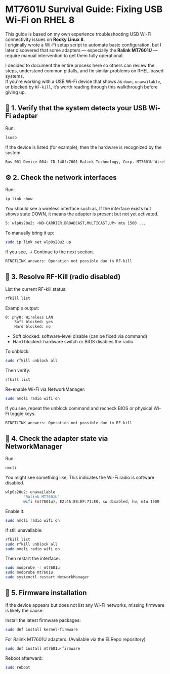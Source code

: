 # MT7601U Survival Guide: Fixing USB Wi-Fi on RHEL 8

This guide is based on my own experience troubleshooting USB Wi-Fi connectivity issues on **Rocky Linux 8**.  
I originally wrote a Wi-Fi setup script to automate basic configuration, but I later discovered that some adapters — especially the **Ralink MT7601U** — require manual intervention to get them fully operational.  

I decided to document the entire process here so others can review the steps, understand common pitfalls, and fix similar problems on RHEL-based systems.  
If you're working with a USB Wi-Fi device that shows as `down`, `unavailable`, or blocked by `RF-kill`, it’s worth reading through this walkthrough before giving up.

## 🧩 1. Verify that the system detects your USB Wi-Fi adapter

Run:
```bash
lsusb
```

If the device is listed (for example), then the hardware is recognized by the system.

```bash
Bus 001 Device 004: ID 148f:7601 Ralink Technology, Corp. MT7601U Wireless Adapter
```

## ⚙️ 2. Check the network interfaces

Run:
```bash
ip link show
```

You should see a wireless interface such as, If the interface exists but shows state DOWN, it means the adapter is present but not yet activated.
```bash
5: wlp0s20u2: <NO-CARRIER,BROADCAST,MULTICAST,UP> mtu 1500 ...
```

To manually bring it up:
```bash
sudo ip link set wlp0s20u2 up
```

If you see, → Continue to the next section.
```bash
RTNETLINK answers: Operation not possible due to RF-kill
```

## 📡 3. Resolve RF-Kill (radio disabled)

List the current RF-kill status:
```bash
rfkill list
```

Example output:
```bash
0: phy0: Wireless LAN
    Soft blocked: yes
    Hard blocked: no
```

- Soft blocked: software-level disable (can be fixed via command)
- Hard blocked: hardware switch or BIOS disables the radio

To unblock:
```bash
sudo rfkill unblock all
```

Then verify:
```bash
rfkill list
```

Re-enable Wi-Fi via NetworkManager:
```bash
sudo nmcli radio wifi on
```

If you see, repeat the unblock command and recheck BIOS or physical Wi-Fi toggle keys.
```bash
RTNETLINK answers: Operation not possible due to RF-kill
```

## 🔧 4. Check the adapter state via NetworkManager

Run:
```bash
nmcli
```

You might see something like, This indicates the Wi-Fi radio is software disabled.
```bash
wlp0s20u2: unavailable
        "Ralink MT7601U"
        wifi (mt7601u), E2:4A:8B:EF:71:E0, sw disabled, hw, mtu 1500
```
Enable it:
```bash
sudo nmcli radio wifi on
```

If still unavailable:
```bash
rfkill list
sudo rfkill unblock all
sudo nmcli radio wifi on
```

Then restart the interface:
```bash
sudo modprobe -r mt7601u
sudo modprobe mt7601u
sudo systemctl restart NetworkManager
```

## 💾 5. Firmware installation

If the device appears but does not list any Wi-Fi networks, missing firmware is likely the cause.

Install the latest firmware packages:
```bash
sudo dnf install kernel-firmware
```

For Ralink MT7601U adapters. (Available via the ELRepo repository)
```bash
sudo dnf install mt7601u-firmware
```

Reboot afterward:
```bash
sudo reboot
```
